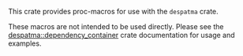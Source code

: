This crate provides proc-macros for use with the `despatma` crate.

These macros are not intended to be used directly. Please see the
[despatma::dependency_container] crate documentation for usage and examples.

[despatma::dependency_container]: https://docs.rs/despatma/latest/despatma/attr.dependency_container.html
